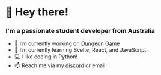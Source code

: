 # 👋 Hey there!

### I'm a passionate student developer from Australia

- 🔭 I’m currently working on [Dungeon Game](https://github.com/oSmartCoder/Dungeon-Game)
- 🌱 I’m currently learning Svelte, React, and JavaScript
- 💻 I like coding in Python!
- 📫 Reach me via my [discord](https://discordapp.com/users/867633775218524160) or email!
